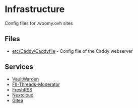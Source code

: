 # Infrastructure

Config files for .woomy.ovh sites

## Files

- [etc/Caddy/Caddyfile](./etc/caddy/Caddyfile) - Config file of the Caddy webserver

## Services

- [VaultWarden](Services/bitwarden.woomy.ovh/)
- [FII-Threads-Moderator](Services/FII-Threads-Moderator)
- [FreshRSS](Services/rss.woomy.ovh)
- [Nextcloud](Services/nextcloud.woomy.ovh)
- [Gitea](Services/gitea.woomy.ovh)

